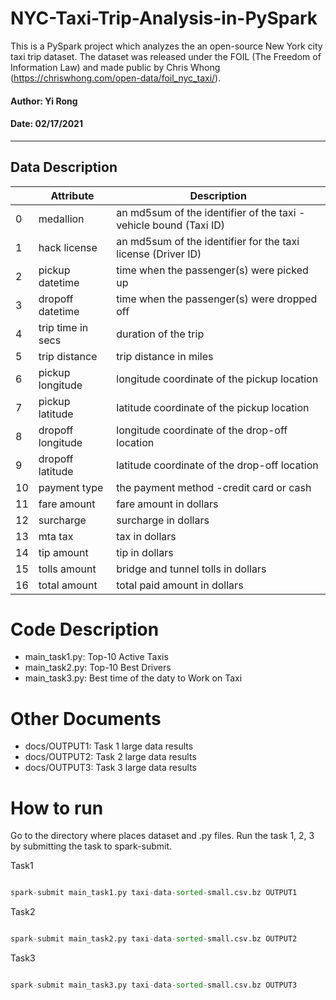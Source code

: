 # NYC-Taxi-Trip-Analysis-in-PySpark

This is a PySpark project which analyzes the an open-source New York city taxi trip dataset.
The dataset was released under the FOIL (The Freedom of Information Law) and made public
by Chris Whong (https://chriswhong.com/open-data/foil_nyc_taxi/).

#### Author: Yi Rong

#### Date: 02/17/2021

---

## Data Description

|     | Attribute          | Description                                                       |
|-----|--------------------|-------------------------------------------------------------------|
| 0   | medallion          | an md5sum of the identifier of the taxi - vehicle bound (Taxi ID) |
| 1   | hack license       | an md5sum of the identifier for the taxi license (Driver ID)      |
| 2   | pickup datetime    | time when the passenger(s) were picked up                         |
| 3   | dropoff datetime   | time when the passenger(s) were dropped off                       |
| 4   | trip time in secs  | duration of the trip                                              |
| 5   | trip distance      | trip distance in miles                                            |
| 6   | pickup longitude   | longitude coordinate of the pickup location                       |
| 7   | pickup latitude    | latitude coordinate of the pickup location                        |
| 8   | dropoff longitude  | longitude coordinate of the drop-off location                     |
| 9   | dropoff latitude   | latitude coordinate of the drop-off location                      |
| 10  | payment type       | the payment method -credit card or cash                           |
| 11  | fare amount        | fare amount in dollars                                            |
| 12  | surcharge          | surcharge in dollars                                              |
| 13  | mta tax            | tax in dollars                                                    |
| 14  | tip amount         | tip in dollars                                                    |
| 15  | tolls amount       | bridge and tunnel tolls in dollars                                |
| 16  | total amount       | total paid amount in dollars                                      |

# Code Description

* main_task1.py: Top-10 Active Taxis
* main_task2.py: Top-10 Best Drivers 
* main_task3.py: Best time of the daty to Work on Taxi

# Other Documents

* docs/OUTPUT1: Task 1 large data results 
* docs/OUTPUT2: Task 2 large data results 
* docs/OUTPUT3: Task 3 large data results 

# How to run  

Go to the directory where places dataset and .py files. Run the task 1, 2, 3 by submitting the task to spark-submit. 

Task1
```python

spark-submit main_task1.py taxi-data-sorted-small.csv.bz OUTPUT1

```


Task2
```python

spark-submit main_task2.py taxi-data-sorted-small.csv.bz OUTPUT2

```


Task3
```python

spark-submit main_task3.py taxi-data-sorted-small.csv.bz OUTPUT3

```



